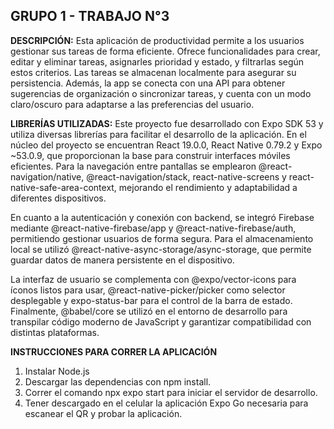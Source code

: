 **GRUPO 1 - TRABAJO N°3**
--
**DESCRIPCIÓN:**
Esta aplicación de productividad permite a los usuarios gestionar sus tareas de forma eficiente. Ofrece funcionalidades para crear, editar y eliminar tareas, asignarles prioridad y estado, y filtrarlas según estos criterios. Las tareas se almacenan localmente para asegurar su persistencia. Además, la app se conecta con una API para obtener sugerencias de organización o sincronizar tareas, y cuenta con un modo claro/oscuro para adaptarse a las preferencias del usuario.


**LIBRERÍAS UTILIZADAS:**
Este proyecto fue desarrollado con Expo SDK 53 y utiliza diversas librerías para facilitar el desarrollo de la aplicación. En el núcleo del proyecto se encuentran React 19.0.0, React Native 0.79.2 y Expo ~53.0.9, que proporcionan la base para construir interfaces móviles eficientes. Para la navegación entre pantallas se emplearon @react-navigation/native, @react-navigation/stack, react-native-screens y react-native-safe-area-context, mejorando el rendimiento y adaptabilidad a diferentes dispositivos.

En cuanto a la autenticación y conexión con backend, se integró Firebase mediante @react-native-firebase/app y @react-native-firebase/auth, permitiendo gestionar usuarios de forma segura. Para el almacenamiento local se utilizó @react-native-async-storage/async-storage, que permite guardar datos de manera persistente en el dispositivo.

La interfaz de usuario se complementa con @expo/vector-icons para íconos listos para usar, @react-native-picker/picker como selector desplegable y expo-status-bar para el control de la barra de estado. Finalmente, @babel/core se utilizó en el entorno de desarrollo para transpilar código moderno de JavaScript y garantizar compatibilidad con distintas plataformas.

**INSTRUCCIONES PARA CORRER LA APLICACIÓN**
1. Instalar Node.js
2. Descargar las dependencias con npm install.
3. Correr el comando npx expo start para iniciar el servidor de desarrollo.
4. Tener descargado en el celular la aplicación Expo Go necesaria para escanear el QR y probar la aplicación.
